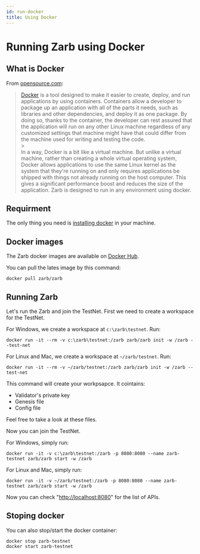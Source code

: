 ```yaml
---
id: run-docker
title: Using Docker
---
```


# Running Zarb using Docker

## What is Docker

From [opensource.com](https://opensource.com/resources/what-docker):

> [Docker](https://docs.docker.com/get-docker/) is a tool designed to make it easier to create,
> deploy, and run applications by using containers. Containers allow a developer to package up an
> application with all of the parts it needs, such as libraries and other dependencies, and deploy
> it as one package. By doing so, thanks to the container, the developer can rest assured that the
> application will run on any other Linux machine regardless of any customized settings that machine
> might have that could differ from the machine used for writing and testing the code. <br> ><br> In
> a way, Docker is a bit like a virtual machine. But unlike a virtual machine, rather than creating
> a whole virtual operating system, Docker allows applications to use the same Linux kernel as the
> system that they're running on and only requires applications be shipped with things not already
> running on the host computer. This gives a significant performance boost and reduces the size of
> the application. Zarb is designed to run in any environment using docker.


## Requirment

The only thing you need is [installing docker](https://docs.docker.com/get-docker/) in your machine.
 
## Docker images

The Zarb docker images are available on [Docker Hub](https://hub.docker.com/r/zarb/zarb).

You can pull the lates image by this command:

```
docker pull zarb/zarb
```


## Running Zarb 

Let's run the Zarb and join the TestNet. First we need to create a workspace for the TestNet. 

For Windows, we create a workspace at `c:\zarb\testnet`. Run:
```
docker run -it --rm -v c:\zarb\testnet:/zarb zarb/zarb init -w /zarb --test-net
```

For Linux and Mac, we create a workspace at `~/zarb/testnet`. Run:
```
docker run -it --rm -v ~/zarb/testnet:/zarb zarb/zarb init -w /zarb --test-net
```

This command will create your workpsapce. It cointains:

- Validator's private key
- Genesis file
- Config file

Feel free to take a look at these files. 

Now you can join the TestNet. 

For Windows, simply run:
```
docker run -it -v c:\zarb\testnet:/zarb -p 8080:8080 --name zarb-testnet zarb/zarb start -w /zarb
```

For Linux and Mac, simply run:
```
docker run -it -v ~/zarb/testnet:/zarb -p 8080:8080 --name zarb-testnet zarb/zarb start -w /zarb
```

Now you can check "[http://localhost:8080](http://localhost:8080)" for the list of APIs.

## Stoping docker 

You can also stop/start the docker container:

```
docker stop zarb-testnet
docker start zarb-testnet
```
